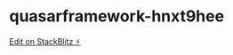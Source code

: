 # quasarframework-hnxt9hee

[Edit on StackBlitz ⚡️](https://stackblitz.com/edit/quasarframework-9jfjuc)